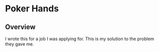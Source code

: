 # Poker Hands

## Overview

I wrote this for a job I was applying for. This is my solution to the problem they gave me.
